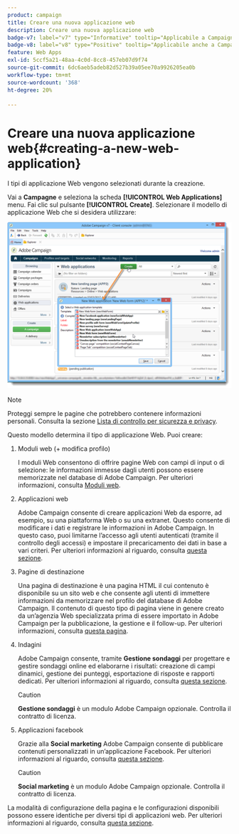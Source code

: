 ```yaml
---
product: campaign
title: Creare una nuova applicazione web
description: Creare una nuova applicazione web
badge-v7: label="v7" type="Informative" tooltip="Applicabile a Campaign Classic v7"
badge-v8: label="v8" type="Positive" tooltip="Applicabile anche a Campaign v8"
feature: Web Apps
exl-id: 5ccf5a21-48aa-4c0d-8cc8-457eb07d9f74
source-git-commit: 6dc6aeb5adeb82d527b39a05ee70a9926205ea0b
workflow-type: tm+mt
source-wordcount: '368'
ht-degree: 20%

---
```


# Creare una nuova applicazione web{#creating-a-new-web-application}



I tipi di applicazione Web vengono selezionati durante la creazione.

Vai a **Campagne** e seleziona la scheda **[!UICONTROL Web Applications]** menu. Fai clic sul pulsante **[!UICONTROL Create]**. Selezionare il modello di applicazione Web che si desidera utilizzare:

![](assets/webapp_create_from_campaign.png)

>[!NOTE]
>
>Proteggi sempre le pagine che potrebbero contenere informazioni personali. Consulta la sezione [Lista di controllo per sicurezza e privacy](https://helpx.adobe.com/campaign/kb/acc-security.html#privacy).

Questo modello determina il tipo di applicazione Web. Puoi creare:

1. Moduli web (+ modifica profilo)

   I moduli Web consentono di offrire pagine Web con campi di input o di selezione: le informazioni immesse dagli utenti possono essere memorizzate nel database di Adobe Campaign. Per ulteriori informazioni, consulta [Moduli web](about-web-forms.md).

1. Applicazioni web

   Adobe Campaign consente di creare applicazioni Web da esporre, ad esempio, su una piattaforma Web o su una extranet. Questo consente di modificare i dati e registrare le informazioni in Adobe Campaign. In questo caso, puoi limitarne l’accesso agli utenti autenticati (tramite il controllo degli accessi) e impostare il precaricamento dei dati in base a vari criteri. Per ulteriori informazioni al riguardo, consulta [questa sezione](about-web-applications.md).

1. Pagine di destinazione

   Una pagina di destinazione è una pagina HTML il cui contenuto è disponibile su un sito web e che consente agli utenti di immettere informazioni da memorizzare nel profilo del database di Adobe Campaign. Il contenuto di questo tipo di pagina viene in genere creato da un’agenzia Web specializzata prima di essere importato in Adobe Campaign per la pubblicazione, la gestione e il follow-up. Per ulteriori informazioni, consulta [questa pagina](creating-a-landing-page.md).

1. Indagini

   Adobe Campaign consente, tramite **Gestione sondaggi** per progettare e gestire sondaggi online ed elaborarne i risultati: creazione di campi dinamici, gestione dei punteggi, esportazione di risposte e rapporti dedicati. Per ulteriori informazioni al riguardo, consulta [questa sezione](../../surveys/using/about-surveys.md).

   >[!CAUTION]
   >
   >**Gestione sondaggi** è un modulo Adobe Campaign opzionale. Controlla il contratto di licenza.

1. Applicazioni facebook

   Grazie alla **Social marketing** Adobe Campaign consente di pubblicare contenuti personalizzati in un’applicazione Facebook. Per ulteriori informazioni al riguardo, consulta [questa sezione](../../social/using/about-social-marketing.md).

   >[!CAUTION]
   >
   >**Social marketing** è un modulo Adobe Campaign opzionale. Controlla il contratto di licenza.

La modalità di configurazione della pagina e le configurazioni disponibili possono essere identiche per diversi tipi di applicazioni web. Per ulteriori informazioni al riguardo, consulta [questa sezione](about-web-forms.md).
